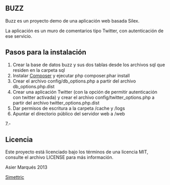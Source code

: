 

## BUZZ

Buzz es un proyecto demo de una aplicación web basada Silex.

La aplicación es un muro de comentarios tipo Twitter, con autenticación de ese servicio.


## Pasos para la instalación

1. Crear la base de datos buzz y sus dos tablas desde los archivos sql que residen en la carpeta sql
2. Instalar [Composer](http://getcomposer.com/) y ejecutar php composer.phar install
3. Crear el archivo config/db_options.php a partir del archivo db_options.php.dist
4. Crear una aplicación Twitter (con la opción de permitir autenticación con twitter activada) y crear el archivo config/twitter_options.php a partir del archivo twitter_options.php.dist
5. Dar permisos de escritura a la carpeta /cache y /logs
6. Apuntar el directorio público del servidor web a /web


7.-


## Licencia

Este proyecto está licenciado bajo los términos de una licencia MIT, consulte el archivo LICENSE para más información.

Asier Marqués 2013

[Simettric](http://simettric.com/ "Simettric, desarrollo de proyectos web para Internet")

